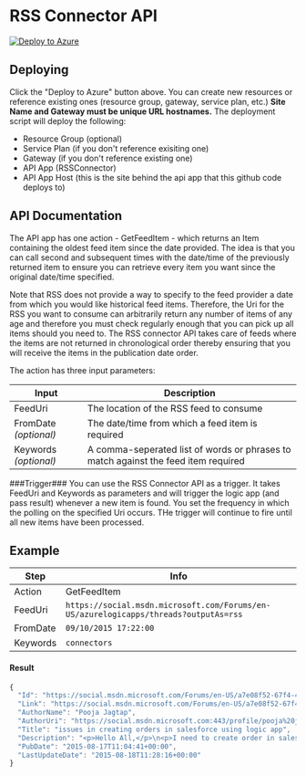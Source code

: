 # RSS Connector API
[![Deploy to Azure](http://azuredeploy.net/deploybutton.png)](https://azuredeploy.net/)

## Deploying ##
Click the "Deploy to Azure" button above.  You can create new resources or reference existing ones (resource group, gateway, service plan, etc.)  **Site Name and Gateway must be unique URL hostnames.**  The deployment script will deploy the following:
 * Resource Group (optional)
 * Service Plan (if you don't reference exisiting one)
 * Gateway (if you don't reference existing one)
 * API App (RSSConnector)
 * API App Host (this is the site behind the api app that this github code deploys to)

## API Documentation ##
The API app has one action - GetFeedItem - which returns an Item containing the oldest feed item since the date provided. The idea is that you can call second and subsequent times with the date/time of the previously returned item to ensure you can retrieve every item you want since the original date/time specified.

Note that RSS does not provide a way to specify to the feed provider a date from which you would like historical feed items. Therefore, the Uri for the RSS you want to consume can arbitrarily return any number of items of any age and therefore you must check regularly enough that you can pick up all items should you need to. The RSS connector API takes care of feeds where the items are not returned in chronological order thereby ensuring that you will receive the items in the publication date order.

The action has three input parameters:

| Input | Description |
| ----- | ----- |
| FeedUri | The location of the RSS feed to consume |
| FromDate *(optional)* | The date/time from which a feed item is required |
| Keywords *(optional)* | A comma-seperated list of words or phrases to match against the feed item required |

###Trigger###
You can use the RSS Connector API as a trigger.  It takes FeedUri and Keywords as parameters and will trigger the logic app (and pass result) whenever a new item is found.  You set the frequency in which the polling on the specified Uri occurs. THe trigger will continue to fire until all new items have been processed.

## Example ##
| Step   | Info |
|----|----|
| Action | GetFeedItem |
| FeedUri | `https://social.msdn.microsoft.com/Forums/en-US/azurelogicapps/threads?outputAs=rss` |
| FromDate | `09/10/2015 17:22:00` |
| Keywords | `connectors` |

#### Result ####
```javascript
{
  "Id": "https://social.msdn.microsoft.com/Forums/en-US/a7e08f52-67f4-450b-b331-469d2ef782c5/issues-in-creating-orders-in-salesforce-using-logic-app?forum=azurelogicapps",
  "Link": "https://social.msdn.microsoft.com/Forums/en-US/a7e08f52-67f4-450b-b331-469d2ef782c5/issues-in-creating-orders-in-salesforce-using-logic-app?forum=azurelogicapps",
  "AuthorName": "Pooja Jagtap",
  "AuthorUri": "https://social.msdn.microsoft.com:443/profile/pooja%20jagtap/?type=forum",
  "Title": "issues in creating orders in salesforce using logic app",
  "Description": "<p>Hello All,</p>\n<p>I need to create order in salesforce by getting data from Dynamics CRM.</p>\n<p>For that i have created SQL connector which will pick newly created order in dynamics CRM database.</p>\n<p>But when i am picking salesforce connector, i am getting option for all other entities to create,or update or delete like account,contacts etc.</p>\n<p>But i am not getting option in actions list of salesforce to create Order.</p>\n<p>Please suggest what i need to do so that i will get option of creating order in Salesforce connector actions list.</p>\n<p>Thnaks in advance.</p>\n<p></p>\n<p></p>\n<p></p>\n<hr>\n<p>Pooja Jagtap Software Engineer KPIT Cummins</p>",
  "PubDate": "2015-08-17T11:04:41+00:00",
  "LastUpdateDate": "2015-08-18T11:28:16+00:00"
}
```


